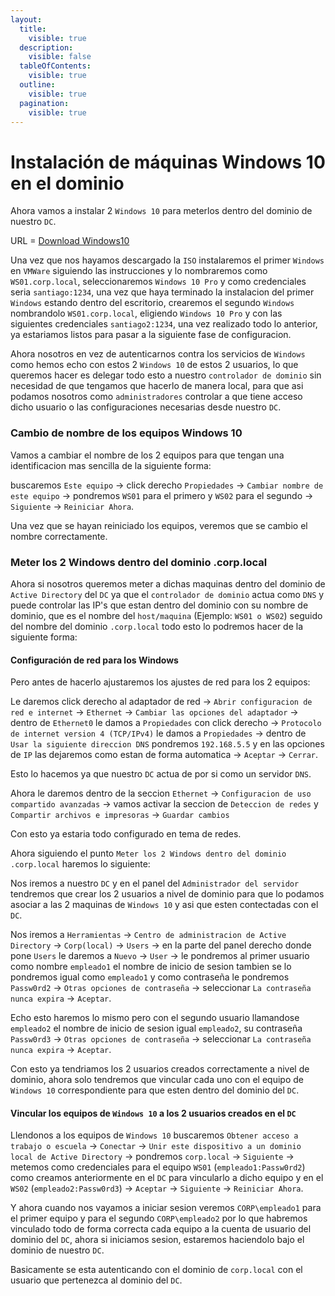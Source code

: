 ```yaml
---
layout:
  title:
    visible: true
  description:
    visible: false
  tableOfContents:
    visible: true
  outline:
    visible: true
  pagination:
    visible: true
---
```


# Instalación de máquinas Windows 10 en el dominio

Ahora vamos a instalar 2 `Windows 10` para meterlos dentro del dominio de nuestro `DC`.

URL = [Download Windows10](https://www.microsoft.com/es-es/software-download/windows10)

Una vez que nos hayamos descargado la `ISO` instalaremos el primer `Windows` en `VMWare` siguiendo las instrucciones y lo nombraremos como `WS01.corp.local`, seleccionaremos `Windows 10 Pro` y como credenciales seria `santiago:1234`, una vez que haya terminado la instalacion del primer `Windows` estando dentro del escritorio, crearemos el segundo `Windows` nombrandolo `WS01.corp.local`, eligiendo `Windows 10 Pro` y con las siguientes credenciales `santiago2:1234`, una vez realizado todo lo anterior, ya estariamos listos para pasar a la siguiente fase de configuracion.

Ahora nosotros en vez de autenticarnos contra los servicios de `Windows` como hemos echo con estos 2 `Windows 10` de estos 2 usuarios, lo que queremos hacer es delegar todo esto a nuestro `controlador de dominio` sin necesidad de que tengamos que hacerlo de manera local, para que asi podamos nosotros como `administradores` controlar a que tiene acceso dicho usuario o las configuraciones necesarias desde nuestro `DC`.

### Cambio de nombre de los equipos Windows 10

Vamos a cambiar el nombre de los 2 equipos para que tengan una identificacion mas sencilla de la siguiente forma:

buscaremos `Este equipo` -> click derecho `Propiedades` -> `Cambiar nombre de este equipo` -> pondremos `WS01` para el primero y `WS02` para el segundo -> `Siguiente` -> `Reiniciar Ahora`.

Una vez que se hayan reiniciado los equipos, veremos que se cambio el nombre correctamente.

### Meter los 2 Windows dentro del dominio .corp.local

Ahora si nosotros queremos meter a dichas maquinas dentro del dominio de `Active Directory` del `DC` ya que el `controlador de dominio` actua como `DNS` y puede controlar las IP's que estan dentro del dominio con su nombre de dominio, que es el nombre del `host/maquina` (Ejemplo: `WS01 o WS02`) seguido del nombre del dominio `.corp.local` todo esto lo podremos hacer de la siguiente forma:

#### Configuración de red para los Windows

Pero antes de hacerlo ajustaremos los ajustes de red para los 2 equipos:

Le daremos click derecho al adaptador de red -> `Abrir configuracion de red e internet` -> `Ethernet` -> `Cambiar las opciones del adaptador` -> dentro de `Ethernet0` le damos a `Propiedades` con click derecho -> `Protocolo de internet version 4 (TCP/IPv4)` le damos a `Propiedades` -> dentro de `Usar la siguiente direccion DNS` pondremos `192.168.5.5` y en las opciones de `IP` las dejaremos como estan de forma automatica -> `Aceptar` -> `Cerrar`.

Esto lo hacemos ya que nuestro `DC` actua de por si como un servidor `DNS`.

Ahora le daremos dentro de la seccion `Ethernet` -> `Configuracion de uso compartido avanzadas` -> vamos activar la seccion de `Deteccion de redes` y `Compartir archivos e impresoras` -> `Guardar cambios`

Con esto ya estaria todo configurado en tema de redes.

Ahora siguiendo el punto `Meter los 2 Windows dentro del dominio .corp.local` haremos lo siguiente:

Nos iremos a nuestro `DC` y en el panel del `Administrador del servidor` tendremos que crear los 2 usuarios a nivel de dominio para que lo podamos asociar a las 2 maquinas de `Windows 10` y asi que esten contectadas con el `DC`.

Nos iremos a `Herramientas` -> `Centro de administracion de Active Directory` -> `Corp(local)` -> `Users` -> en la parte del panel derecho donde pone `Users` le daremos a `Nuevo` -> `User` -> le pondremos al primer usuario como nombre `empleado1` el nombre de inicio de sesion tambien se lo pondremos igual como `empleado1` y como contraseña le pondremos `Passw0rd2` -> `Otras opciones de contraseña` -> seleccionar `La contraseña nunca expira` -> `Aceptar`.

Echo esto haremos lo mismo pero con el segundo usuario llamandose `empleado2` el nombre de inicio de sesion igual `empleado2`, su contraseña `Passw0rd3` -> `Otras opciones de contraseña` -> seleccionar `La contraseña nunca expira` -> `Aceptar`.

Con esto ya tendriamos los 2 usuarios creados correctamente a nivel de dominio, ahora solo tendremos que vincular cada uno con el equipo de `Windows 10` correspondiente para que esten dentro del dominio del `DC`.

#### Vincular los equipos de `Windows 10` a los 2 usuarios creados en el `DC`

Llendonos a los equipos de `Windows 10` buscaremos `Obtener acceso a trabajo o escuela` -> `Conectar` -> `Unir este dispositivo a un dominio local de Active Directory` -> pondremos `corp.local` -> `Siguiente` -> metemos como credenciales para el equipo `WS01` (`empleado1:Passw0rd2`) como creamos anteriormente en el `DC` para vincularlo a dicho equipo y en el `WS02` (`empleado2:Passw0rd3`) -> `Aceptar` -> `Siguiente` -> `Reiniciar Ahora`.

Y ahora cuando nos vayamos a iniciar sesion veremos `CORP\empleado1` para el primer equipo y para el segundo `CORP\empleado2` por lo que habremos vinculado todo de forma correcta cada equipo a la cuenta de usuario del dominio del `DC`, ahora si iniciamos sesion, estaremos haciendolo bajo el dominio de nuestro `DC`.

Basicamente se esta autenticando con el dominio de `corp.local` con el usuario que pertenezca al dominio del `DC`.
